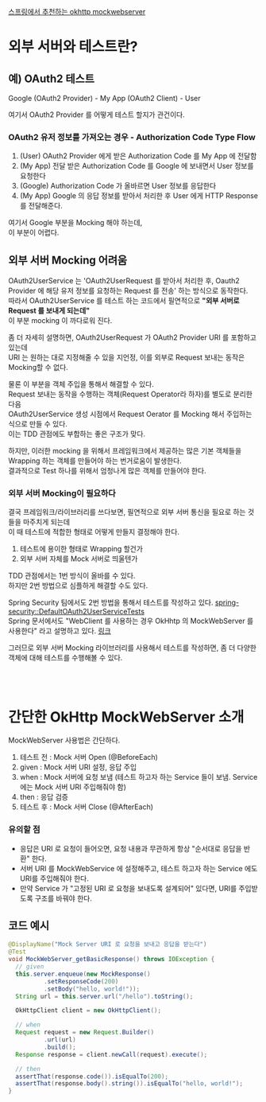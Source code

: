[스프링에서 추천하는 okhttp mockwebserver](https://docs.spring.io/spring-framework/reference/web/webflux-webclient/client-testing.html)  
  
# 외부 서버와 테스트란?  
  
## 예) OAuth2 테스트   
Google (OAuth2 Provider) - My App (OAuth2 Client) - User  

여기서 OAuth2 Provider 를 어떻게 테스트 할지가 관건이다.  

### OAuth2 유저 정보를 가져오는 경우 - Authorization Code Type Flow 
  
1. (User) OAuth2 Provider 에게 받은 Authorization Code 를 My App 에 전달함  
2. (My App) 전달 받은 Authorization Code 를 Google 에 보내면서 User 정보를 요청한다  
3. (Google) Authorization Code 가 올바르면 User 정보를 응답한다
4. (My App) Google 의 응답 정보를 받아서 처리한 후 User 에게 HTTP Response 를 전달해준다.
  
여기서 Google 부분을 Mocking 해야 하는데,  
이 부분이 어렵다.    
  
## 외부 서버 Mocking 어려움  
OAuth2UserService 는 'OAuth2UserRequest 를 받아서 처리한 후, Oauth2 Provider 에 해당 유저 정보를 요청하는 Request 를 전송' 하는 방식으로 동작한다.  
따라서 OAuth2UserService 를 테스트 하는 코드에서 필연적으로 **"외부 서버로 Request 를 보내게 되는데"**   
이 부분 mocking 이 까다로워 진다.    
  
좀 더 자세히 설명하면, OAuth2UserRequest 가 OAuth2 Provider URI 를 포함하고 있는데  
URI 는 원하는 대로 지정해줄 수 있을 지언정, 이를 외부로 Request 보내는 동작은 Mocking할 수 없다.  
  
물론 이 부분을 객체 주입을 통해서 해결할 수 있다.    
Request 보내는 동작을 수행하는 객체(Request Operator라 하자)를 별도로 분리한 다음  
OAuth2UserService 생성 시점에서 Request Oerator 를 Mocking 해서 주입하는 식으로 만들 수 있다.  
이는 TDD 관점에도 부합하는 좋은 구조가 맞다.   

하지만, 이러한 mocking 을 위해서 프레임워크에서 제공하는 많은 기본 객체들을 Wrapping 하는 객체를 만들어야 하는 번거로움이 발생한다.   
결과적으로 Test 하나를 위해서 엄청나게 많은 객체를 만들어야 한다.  

### 외부 서버 Mocking이 필요하다   
결국 프레임워크/라이브러리를 쓰다보면, 필연적으로 외부 서버 통신을 필요로 하는 것들을 마주치게 되는데  
이 때 테스트에 적합한 형태로 어떻게 만들지 결정해야 한다.  
  
1. 테스트에 용이한 형태로 Wrapping 할건가  
2. 외부 서버 자체를 Mock 서버로 띄울텐가  
  
TDD 관점에서는 1번 방식이 올바를 수 있다.    
하지만 2번 방법으로 심플하게 해결할 수도 있다.  
  
Spring Security 팀에서도 2번 방법을 통해서 테스트를 작성하고 있다.  [spring-security::DefaultOAuth2UserServiceTests](https://github.com/spring-projects/spring-security/blob/main/oauth2/oauth2-client/src/test/java/org/springframework/security/oauth2/client/userinfo/DefaultOAuth2UserServiceTests.java)  
Spring 문서에서도 "WebClient 를 사용하는 경우 OkHhtp 의 MockWebServer 를 사용한다" 라고 설명하고 있다. [링크](https://docs.spring.io/spring-framework/reference/web/webflux-webclient/client-testing.html)  
  
그러므로 외부 서버 Mocking 라이브러리를 사용해서 테스트를 작성하면, 좀 더 다양한 객체에 대해 테스트를 수행해볼 수 있다.  
  
<br><br>  
  
# 간단한 OkHttp MockWebServer 소개    
MockWebServer 사용법은 간단하다.  
  
1. 테스트 전 : Mock 서버 Open (@BeforeEach)    
2. given : Mock 서버 URI 설정, 응답 주입  
3. when : Mock 서버에 요청 보냄 (테스트 하고자 하는 Service 들이 보냄. Service 에는 Mock 서버 URI 주입해줘야 함)  
4. then : 응답 검증
5. 테스트 후 : Mock 서버 Close (@AfterEach)  

### 유의할 점  
  
- 응답은 URI 로 요청이 들어오면, 요청 내용과 무관하게 항상 "순서대로 응답을 반환" 한다.    
- 서버 URI 를 MockWebService 에 설정해주고, 테스트 하고자 하는 Service 에도 URI를 주입해줘야 한다.
- 만약 Service 가 "고정된 URI 로 요청을 보내도록 설계되어" 있다면, URI를 주입받도록 구조를 바꿔야 한다.
  
## 코드 예시 

```java
@DisplayName("Mock Server URI 로 요청을 보내고 응답을 받는다")
@Test
void MockWebServer_getBasicResponse() throws IOException {
  // given
  this.server.enqueue(new MockResponse()
          .setResponseCode(200)
          .setBody("hello, world!"));
  String url = this.server.url("/hello").toString();

  OkHttpClient client = new OkHttpClient();

  // when
  Request request = new Request.Builder()
          .url(url)
          .build();
  Response response = client.newCall(request).execute();

  // then
  assertThat(response.code()).isEqualTo(200);
  assertThat(response.body().string()).isEqualTo("hello, world!");
}
```
